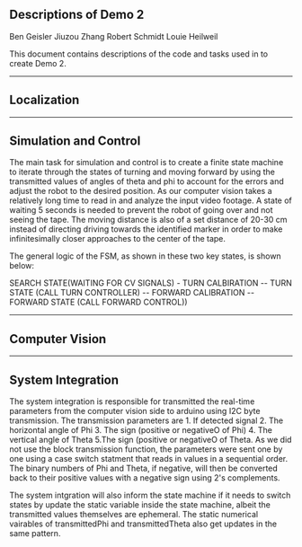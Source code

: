 Descriptions of Demo 2
---------------------------------------------------------------------------------------------------------------

Ben Geisler
Jiuzou Zhang
Robert Schmidt
Louie Heilweil

This document contains descriptions of the code and tasks used in to create Demo 2.

---------------------------------------------------------------------------------------------------------------
Localization
--

---------------------------------------------------------------------------------------------------------------
Simulation and Control
--
The main task for simulation and control is to create a finite state machine to iterate through the states of turning and moving 
forward by using the transmitted values of angles of theta and phi to account for the errors and adjust the robot to the desired
position. As our computer vision takes a relatively long time to read in and analyze the input video footage. A state of waiting 5
seconds is needed to prevent the robot of going over and not seeing the tape. The moving distance is also of a set distance of 20-30
cm instead of directing driving towards the identified marker in order to make infinitesimally closer approaches to the center of the tape.

The general logic of the FSM, as shown in these two key states, is shown below:

SEARCH STATE(WAITING FOR CV SIGNALS) - TURN CALBIRATION -- TURN STATE (CALL TURN CONTROLLER) -- FORWARD CALIBRATION -- FORWARD STATE (CALL FORWARD CONTROL))



---------------------------------------------------------------------------------------------------------------
Computer Vision
--

---------------------------------------------------------------------------------------------------------------
System Integration
--
The system integration is responsible for transmitted the real-time parameters from the computer vision side to arduino using I2C byte transmission. The transmission
parameters are 1. If detected signal 2. The horizontal angle of Phi 3. The sign (positive or negativeO of Phi) 4. The vertical angle of Theta 5.The sign (positive or negativeO of Theta. As we did not use the block transmission function, the parameters were sent one by one using a case switch statment that reads in values in a sequential order. The binary numbers of Phi and Theta, if negative, will then be converted back to their positive values with a negative sign using 2's complements.

The system intgration will also inform the state machine if it needs to switch states by update the static variable inside the state machine, albeit the transmitted values themselves are ephemeral. The static numerical vairables of transmittedPhi and transmittedTheta also get updates in the same pattern.
